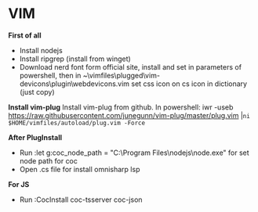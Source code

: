 # VIM

**First of all**
- Install nodejs
- Install ripgrep (install from winget)
- Download nerd font form official site, install and set in parameters of powershell, then in ~\vimfiles\plugged\vim-devicons\plugin\webdevicons.vim set css icon on cs icon in dictionary (just copy)

**Install vim-plug**
Install vim-plug from github. In powershell: iwr -useb https://raw.githubusercontent.com/junegunn/vim-plug/master/plug.vim |`ni $HOME/vimfiles/autoload/plug.vim -Force`

**After PlugInstall**
- Run :let g:coc_node_path = "C:\\Program Files\\nodejs\\node.exe" for set node path for coc
- Open .cs file for install omnisharp lsp

**For JS**
- Run :CocInstall coc-tsserver coc-json

